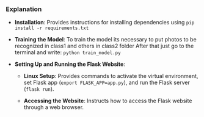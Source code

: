 
### Explanation

- **Installation**: Provides instructions for installing dependencies using 
`pip install -r requirements.txt`

- **Training the Model**: 
To train the model its necessary to put photos to be recognized in class1 and others in class2 folder
After that just go to the terminal and write:
`python train_model.py`


- **Setting Up and Running the Flask Website**:
  - **Linux Setup**: Provides commands to activate the virtual environment, set Flask app (`export FLASK_APP=app.py`), and run the Flask server (`flask run`).

  - **Accessing the Website**: Instructs how to access the Flask website through a web browser.


